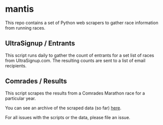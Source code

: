 # mantis

This repo contains a set of Python web scrapers to gather race information from running races.

## UltraSignup / Entrants

This script runs daily to gather the count of entrants for a set list of races from UltraSignup.com. The resulting counts are sent to a list of email recipients.


## Comrades / Results

This script scrapes the results from a Comrades Marathon race for a particular year.

You can see an archive of the scraped data (so far) [here](https://maxmetcalfe.github.io/comrades-results/).

For all issues with the scripts or the data, please file an issue.
